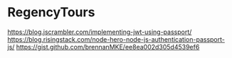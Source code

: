 # RegencyTours


https://blog.jscrambler.com/implementing-jwt-using-passport/
https://blog.risingstack.com/node-hero-node-js-authentication-passport-js/
https://gist.github.com/brennanMKE/ee8ea002d305d4539ef6